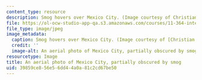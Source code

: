 ```yaml
---
content_type: resource
description: Smog hovers over Mexico City. (Image courtesy of Christian Figenschou.)
file: https://ol-ocw-studio-app-qa.s3.amazonaws.com/courses/11-364-international-environmental-negotiation-fall-2010/39859ce856e56dd44a0a81c2cd67be50_11-364f10.jpg
file_type: image/jpeg
image_metadata:
  caption: Smog hovers over Mexico City. (Image courtesy of [Christian Figenschou](http://www.figen.com/).)
  credit: ''
  image-alt: An aerial photo of Mexico City, partially obscured by smog.
resourcetype: Image
title: An aerial photo of Mexico City, partially obscured by smog
uid: 39859ce8-56e5-6dd4-4a0a-81c2cd67be50
---
```

